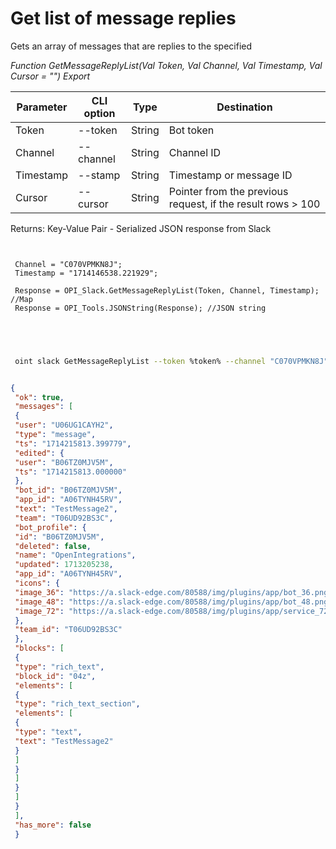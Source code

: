 ﻿---
sidebar_position: 7
---

# Get list of message replies
 Gets an array of messages that are replies to the specified


*Function GetMessageReplyList(Val Token, Val Channel, Val Timestamp, Val Cursor = "") Export*

 | Parameter | CLI option | Type | Destination |
 |-|-|-|-|
 | Token | --token | String | Bot token |
 | Channel | --channel | String | Channel ID |
 | Timestamp | --stamp | String | Timestamp or message ID |
 | Cursor | --cursor | String | Pointer from the previous request, if the result rows > 100 |

 
 Returns: Key-Value Pair - Serialized JSON response from Slack

```bsl title="Code example"
	
 
 Channel = "C070VPMKN8J";
 Timestamp = "1714146538.221929";
 
 Response = OPI_Slack.GetMessageReplyList(Token, Channel, Timestamp); //Map
 Response = OPI_Tools.JSONString(Response); //JSON string
 

	
```

```sh title="CLI command example"
 
 oint slack GetMessageReplyList --token %token% --channel "C070VPMKN8J" --stamp "1714146538.221929" --cursor %cursor%


```


```json title="Result"

{
 "ok": true,
 "messages": [
 {
 "user": "U06UG1CAYH2",
 "type": "message",
 "ts": "1714215813.399779",
 "edited": {
 "user": "B06TZ0MJV5M",
 "ts": "1714215813.000000"
 },
 "bot_id": "B06TZ0MJV5M",
 "app_id": "A06TYNH45RV",
 "text": "TestMessage2",
 "team": "T06UD92BS3C",
 "bot_profile": {
 "id": "B06TZ0MJV5M",
 "deleted": false,
 "name": "OpenIntegrations",
 "updated": 1713205238,
 "app_id": "A06TYNH45RV",
 "icons": {
 "image_36": "https://a.slack-edge.com/80588/img/plugins/app/bot_36.png",
 "image_48": "https://a.slack-edge.com/80588/img/plugins/app/bot_48.png",
 "image_72": "https://a.slack-edge.com/80588/img/plugins/app/service_72.png"
 },
 "team_id": "T06UD92BS3C"
 },
 "blocks": [
 {
 "type": "rich_text",
 "block_id": "04z",
 "elements": [
 {
 "type": "rich_text_section",
 "elements": [
 {
 "type": "text",
 "text": "TestMessage2"
 }
 ]
 }
 ]
 }
 ]
 }
 ],
 "has_more": false
 }

```
